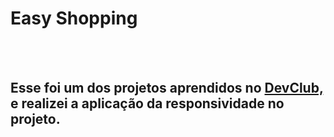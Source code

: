 <h1>Easy Shopping</h1>
<br>
<br>
<h2>Esse foi um dos projetos aprendidos no <a href="https://rodolfomori.com.br/devclub">DevClub,</a> e realizei a aplicação da responsividade no projeto.</h2>
